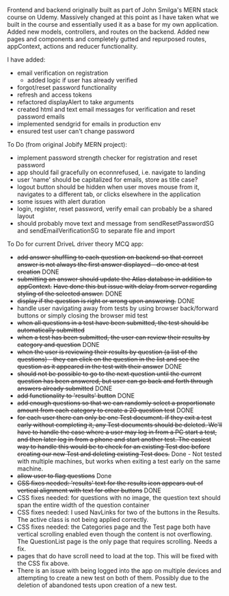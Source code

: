 Frontend and backend originally built as part of John Smilga's MERN stack course on Udemy. Massively changed at this point as I have taken what we built in the course and essentially used it as a base for my own application. Added new models, controllers, and routes on the backend. Added new pages and components and completely gutted and repurposed routes, appContext, actions and reducer functionality.

I have added:

- email verification on registration
  - added logic if user has already verified
- forgot/reset password functionality
- refresh and access tokens
- refactored displayAlert to take arguments
- created html and text email messages for verification and reset password emails
- implemented sendgrid for emails in production env
- ensured test user can't change password

To Do (from original Jobify MERN project):

- implement password strength checker for registration and reset password
- app should fail gracefully on econnrefused, i.e. navigate to landing
- user 'name' should be capitalized for emails, store as title case?
- logout button should be hidden when user moves mouse from it, navigates to a different tab, or clicks elsewhere in the application
- some issues with alert duration
- login, register, reset password, verify email can probably be a shared layout
- should probably move text and message from sendResetPasswordSG and sendEmailVerificationSG to separate file and import

To Do for current DriveL driver theory MCQ app:

- ~~add answer shuffling to each question on backend so that correct answer is not always the first answer displayed - do once at test creation~~ DONE
- ~~submitting an answer should update the Atlas database in addition to appContext.~~ ~~Have done this but issue with delay from server regarding styling of the selected answer.~~ DONE
- ~~display if the question is right or wrong upon answering.~~ DONE
- handle user navigating away from tests by using browser back/forward buttons or simply closing the browser mid test
- ~~when all questions in a test have been submitted, the test should be automatically submitted~~
- ~~when a test has been submitted, the user can review their results by category and question~~ DONE
- ~~when the user is reviewing their results by question (a list of the questions) - they can click on the question in the list and see the question as it appeared in the test with their answer~~ DONE
- ~~should not be possible to go to the next question until the current question has been answered, but user can go back and forth through answers already submitted~~ DONE
- ~~add functionality to 'results' button~~ DONE
- ~~add enough questions so that we can randomly select a proportionate amount from each category to create a 20 question test~~ DONE
- ~~for each user there can only be one Test document. If they exit a test early without completing it, any Test documents should be deleted. We'll have to handle the case where a user may log in from a PC start a test, and then later log in from a phone and start another test. The easiest way to handle this would be to check for an existing Test doc before creating our new Test and deleting existing Test docs.~~ Done - Not tested with multiple machines, but works when exiting a test early on the same machine.
- ~~allow user to flag questions~~ Done
- ~~CSS fixes needed: 'results' text for the results icon appears out of vertical alignment with text for other buttons~~ DONE
- CSS fixes needed: for questions with no image, the question text should span the entire width of the question container
- CSS fixes needed: I used NavLinks for two of the buttons in the Results. The active class is not being applied correctly.
- CSS fixes needed: the Categories page and the Test page both have vertical scrolling enabled even though the content is not overflowing. The QuestionList page is the only page that requires scrolling. Needs a fix.
- pages that do have scroll need to load at the top. This will be fixed with the CSS fix above.
- There is an issue with being logged into the app on multiple devices and attempting to create a new test on both of them. Possibly due to the deletion of abandoned tests upon creation of a new test.

